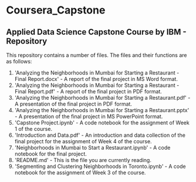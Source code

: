 # Coursera_Capstone
## Applied Data Science Capstone Course by IBM - Repository

This repository contains a number of files. The files and their functions are as follows:
1) 'Analyzing the Neighborhoods in Mumbai for Starting a Restaurant - Final Report.docx' - A report of the final project in MS Word format.
2) 'Analyzing the Neighborhoods in Mumbai for Starting a Restaurant - Final Report.pdf' - A report of the final project in PDF format.
3) 'Analyzing the Neighborhoods in Mumbai for Starting a Restaurant.pdf' - A presentation of the final project in PDF format.
4) 'Analyzing the Neighborhoods in Mumbai for Starting a Restaurant.pptx' - A presentation of the final project in MS PowerPoint format.
5) 'Capstone Project.ipynb' - A code notebook for the assignment of Week 1 of the course.
6) 'Introduction and Data.pdf' - An introduction and data collection of the final project for the assignment of Week 4 of the course.
7) 'Neighborhoods in Mumbai to Start a Restaurant.ipynb' - A code notebook for the final project.
8) 'README.md' - This is the file you are currently reading.
9) 'Segmenting and Clustering Neighborhoods in Toronto.ipynb' - A code notebook for the assignment of Week 3 of the course.
